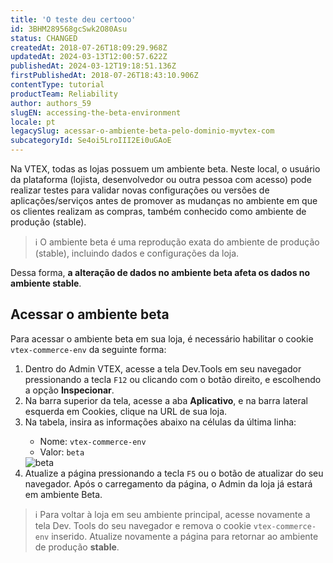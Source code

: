 ```yaml
---
title: 'O teste deu certooo'
id: 3BHM289568gcSwk2O80Asu
status: CHANGED
createdAt: 2018-07-26T18:09:29.968Z
updatedAt: 2024-03-13T12:00:57.622Z
publishedAt: 2024-03-12T19:18:51.136Z
firstPublishedAt: 2018-07-26T18:43:10.906Z
contentType: tutorial
productTeam: Reliability
author: authors_59
slugEN: accessing-the-beta-environment
locale: pt
legacySlug: acessar-o-ambiente-beta-pelo-dominio-myvtex-com
subcategoryId: Se4oi5LroIII2Ei0uGAoE
---
```


Na VTEX, todas as lojas possuem um ambiente beta. Neste local, o usuário da plataforma (lojista, desenvolvedor ou outra pessoa com acesso) pode realizar testes para validar novas configurações  ou versões de aplicações/serviços antes de promover as mudanças no ambiente em que os clientes realizam as compras, também conhecido como ambiente de produção (stable).

>ℹ️ O ambiente beta é uma reprodução exata do ambiente de produção (stable), incluindo dados e configurações da loja.

Dessa forma, **a alteração de dados no ambiente beta afeta os dados no ambiente stable**.

## Acessar o ambiente beta

Para acessar o ambiente beta em sua loja, é necessário habilitar o cookie `vtex-commerce-env` da seguinte forma:

<ol start="1">
  <li>Dentro do Admin VTEX, acesse a tela Dev.Tools em seu navegador pressionando a tecla <code>F12</code> ou clicando com o botão direito, e escolhendo a opção <b>Inspecionar</b>.</li>
  <li>Na barra superior da tela, acesse a aba <b>Aplicativo</b>, e na barra lateral esquerda em Cookies, clique na URL de sua loja.
</li>
  <li>Na tabela, insira as informações abaixo na células da última linha:</li>
  <ul>
<li>Nome: <code>vtex-commerce-env</code></li>
<li>Valor: <code>beta</code>
</li>
</ul>
<img src="https://images.ctfassets.net/alneenqid6w5/3g8wintA1heJbzdV8J0s45/8eb6f5917e2d9d8a134b81231dc42728/Ambiente_beta_.png" alt="beta">
<li>Atualize a página pressionando a tecla <code>F5</code> ou o botão de atualizar do seu navegador. Após o carregamento da página, o Admin da loja já estará em ambiente Beta.</li>
</ol>

>ℹ️ Para voltar à loja em seu ambiente principal, acesse novamente a tela Dev. Tools do seu navegador e remova o cookie `vtex-commerce-env` inserido. Atualize novamente a página para retornar ao ambiente de produção **stable**.
